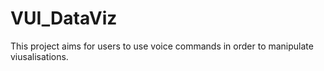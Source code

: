 # VUI_DataViz

This project aims for users to use voice commands in order to manipulate viusalisations.
